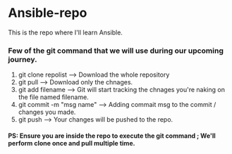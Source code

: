 # Ansible-repo

This is the repo where I'll learn Ansible.

### Few of the git command that we will use during our upcoming journey.

1)  git clone repolist         --> Download the whole repository
2)  git pull                   --> Download only the chnages.
3)  git add filename           --> Git will start tracking the chnages you're naking on the file named filename.
4)  git commit -m "msg name"   --> Adding commait msg to the commit / changes you made.
5)  git push                   -->  Your changes will be pushed to the repo. 

#### PS: Ensure you are inside the repo to execute the git command ; We'll perform clone once and pull multiple time.
